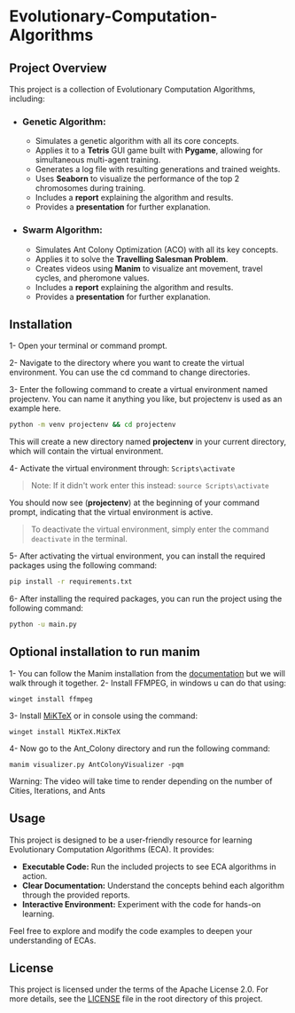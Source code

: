# Evolutionary-Computation-Algorithms


## Project Overview

This project is a collection of Evolutionary Computation Algorithms, including:

* ### Genetic Algorithm:
    * Simulates a genetic algorithm with all its core concepts.
    * Applies it to a **Tetris** GUI game built with **Pygame**, allowing for simultaneous multi-agent training.
    * Generates a log file with resulting generations and trained weights.
    * Uses **Seaborn** to visualize the performance of the top 2 chromosomes during training.
    * Includes a **report** explaining the algorithm and results.
    * Provides a **presentation** for further explanation.
* ### Swarm Algorithm:
    * Simulates Ant Colony Optimization (ACO) with all its key concepts.
    * Applies it to solve the **Travelling Salesman Problem**.
    * Creates videos using **Manim** to visualize ant movement, travel cycles, and pheromone values.
    * Includes a **report** explaining the algorithm and results.
    * Provides a **presentation** for further explanation.

## Installation
1- Open your terminal or command prompt.

2- Navigate to the directory where you want to create the virtual environment. You can use the cd command to change directories.

3- Enter the following command to create a virtual environment named projectenv.
You can name it anything you like, but projectenv is used as an example here.
```sh
python -m venv projectenv && cd projectenv
```

This will create a new directory named **projectenv** in your current directory, which will contain the virtual environment.

4- Activate the virtual environment through: ```Scripts\activate```  
> Note: If it didn't work enter this instead: ```source Scripts\activate```

You should now see (**projectenv**) at the beginning of your command prompt, indicating that the virtual environment is active.

> To deactivate the virtual environment, simply enter the command `deactivate` in the terminal.

5- After activating the virtual environment, you can install the required packages using the following command:
```sh
pip install -r requirements.txt

```
6- After installing the required packages, you can run the project using the following command:
```sh
python -u main.py
```
## **Optional** installation to run manim
1- You can follow the Manim installation from the [documentation](https://docs.manim.community/en/stable/installation.html) but we will walk through it together.
2- Install FFMPEG, in windows u can do that using:
```
winget install ffmpeg
```
3- Install [MiKTeX](https://miktex.org/download) or in console using the command: 
```
winget install MiKTeX.MiKTeX
```
4- Now go to the Ant_Colony directory and run the following command:
```
manim visualizer.py AntColonyVisualizer -pqm
```
Warning: The video will take time to render depending on the number of Cities, Iterations, and Ants

## Usage

This project is designed to be a user-friendly resource for learning Evolutionary Computation Algorithms (ECA). It provides:

* **Executable Code:** Run the included projects to see ECA algorithms in action.
* **Clear Documentation:** Understand the concepts behind each algorithm through the provided reports.
* **Interactive Environment:** Experiment with the code for hands-on learning.

Feel free to explore and modify the code examples to deepen your understanding of ECAs.


## License

This project is licensed under the terms of the Apache License 2.0. For more details, see the [LICENSE](./LICENSE) file in the root directory of this project.
